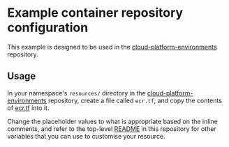 # Example container repository configuration

This example is designed to be used in the [cloud-platform-environments](https://github.com/ministryofjustice/cloud-platform-environments) repository.

## Usage

In your namespace's `resources/` directory in the [cloud-platform-environments](https://github.com/ministryofjustice/cloud-platform-environments/) repository, create a file called `ecr.tf`, and copy the contents of [ecr.tf](ecr.tf) into it.

Change the placeholder values to what is appropriate based on the inline comments, and refer to the top-level [README](../README.md) in this repository for other variables that you can use to customise your resource.
